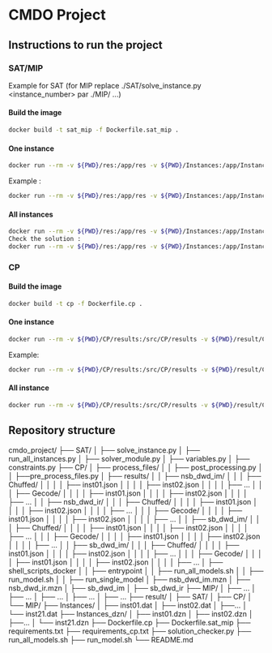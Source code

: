 # CMDO Project

## Instructions to run the project

### SAT/MIP

Example for SAT (for MIP replace ./SAT/solve_instance.py <instance_number> par ./MIP/ ...)

#### Build the image

```bash
docker build -t sat_mip -f Dockerfile.sat_mip .
```
#### One instance
```bash
docker run --rm -v ${PWD}/res:/app/res -v ${PWD}/Instances:/app/Instances sat_mip python ./SAT/solve_instance.py <instance_number>, (replace ${PWD} $(pwd) for mac)
```
Example :
```bash
docker run --rm -v ${PWD}/res:/app/res -v ${PWD}/Instances:/app/Instances sat_mip python ./SAT/solve_instance.py 01
```
#### All instances
```bash
docker run --rm -v ${PWD}/res:/app/res -v ${PWD}/Instances:/app/Instances sat_mip python ./SAT/run_all_instances.py
Check the solution :
docker run --rm -v ${PWD}/res:/app/res -v ${PWD}/Instances:/app/Instances sat_mip python solution_checker.py /app/Instances /app/res/
```
### CP
#### Build the image
```bash
docker build -t cp -f Dockerfile.cp .
```
#### One instance
```bash
docker run --rm -v ${PWD}/CP/results:/src/CP/results -v ${PWD}/result/CP:/src/result/CP -v ${PWD}/Instances_dzn:/src/Instances_dzn cp ./run_single_model.sh /src/CP/<model.mzn> /src/Instances_dzn/<instance_file_name> /src/CP/results/<model>/Gecode/<instance_file_name_output> Gecode
```
Example: 
```bash
docker run --rm -v ${PWD}/CP/results:/src/CP/results -v ${PWD}/result/CP:/src/result/CP -v ${PWD}/Instances_dzn:/src/Instances_dzn cp single /src/CP/nsb_dwd_im.mzn /src/Instances_dzn/inst01.dzn /src/CP/results/nsb_dwd_im/Gecode/inst01.json Gecode
```

#### All instance
```bash
docker run --rm -v ${PWD}/CP/results:/src/CP/results -v ${PWD}/result/CP:/src/result/CP cp all
```

## Repository structure 

cmdo_project/
├── SAT/
│   ├── solve_instance.py
│   ├── run_all_instances.py
│   ├── solver_module.py
│   ├── variables.py
│   ├── constraints.py
├── CP/
│   ├── process_files/
│   │    ├── post_processing.py
│   │    ├──pre_process_files.py
│   ├── results/
│   │   ├── nsb_dwd_im/
│   │   │   ├── Chuffed/
│   │   │   │   ├── inst01.json
│   │   │   │   ├── inst02.json
│   │   │   │   ├── ...
│   │   │   ├── Gecode/
│   │   │   │   ├── inst01.json
│   │   │   │   ├── inst02.json
│   │   │   │   ├── ...
│   │   ├── nsb_dwd_ir/
│   │   │   ├── Chuffed/
│   │   │   │   ├── inst01.json
│   │   │   │   ├── inst02.json
│   │   │   │   ├── ...
│   │   │   ├── Gecode/
│   │   │   │   ├── inst01.json
│   │   │   │   ├── inst02.json
│   │   │   │   ├── ...
│   │   ├── sb_dwd_im/
│   │   │   ├── Chuffed/
│   │   │   │   ├── inst01.json
│   │   │   │   ├── inst02.json
│   │   │   │   ├── ...
│   │   │   ├── Gecode/
│   │   │   │   ├── inst01.json
│   │   │   │   ├── inst02.json
│   │   │   │   ├── ...
│   │   ├── sb_dwd_im/
│   │   │   ├── Chuffed/
│   │   │   │   ├── inst01.json
│   │   │   │   ├── inst02.json
│   │   │   │   ├── ...
│   │   │   ├── Gecode/
│   │   │   │   ├── inst01.json
│   │   │   │   ├── inst02.json
│   │   │   │   ├── ...
│   ├── shell_scripts_docker
│   │   ├── entrypoint
│   │   ├── run_all_models.sh
│   │   ├── run_model.sh
│   │   ├── run_single_model
│   ├── nsb_dwd_im.mzn
│   ├── nsb_dwd_ir.mzn
│   ├── sb_dwd_im
│   ├── sb_dwd_ir
├── MIP/
│   ├── ...
│   ├── ...
│   ├── ...
│   ├── ...
│   ├── ...
├── result/
│   ├── SAT/
│   ├── CP/
│   └── MIP/
├── Instances/
│   ├── inst01.dat
│   ├── inst02.dat
│   ├──...
│   └── inst21.dat
├── Instances_dzn/
│   ├── inst01.dzn
│   ├── inst02.dzn
│   ├──...
│   └── inst21.dzn
├── Dockerfile.cp
├── Dockerfile.sat_mip
├── requirements.txt
├── requirements_cp.txt
├── solution_checker.py
├── run_all_models.sh
├── run_model.sh
└── README.md
